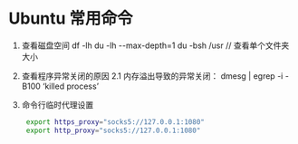 # Ubuntu 常用命令

1. 查看磁盘空间
   df -lh
   du -lh --max-depth=1 
   du -bsh /usr             // 查看单个文件夹大小

2. 查看程序异常关闭的原因
   2.1 内存溢出导致的异常关闭： dmesg | egrep -i -B100 ‘killed process’ 

3. 命令行临时代理设置
   ```bash
    export https_proxy="socks5://127.0.0.1:1080"
    export http_proxy="socks5://127.0.0.1:1080"
   ``` 